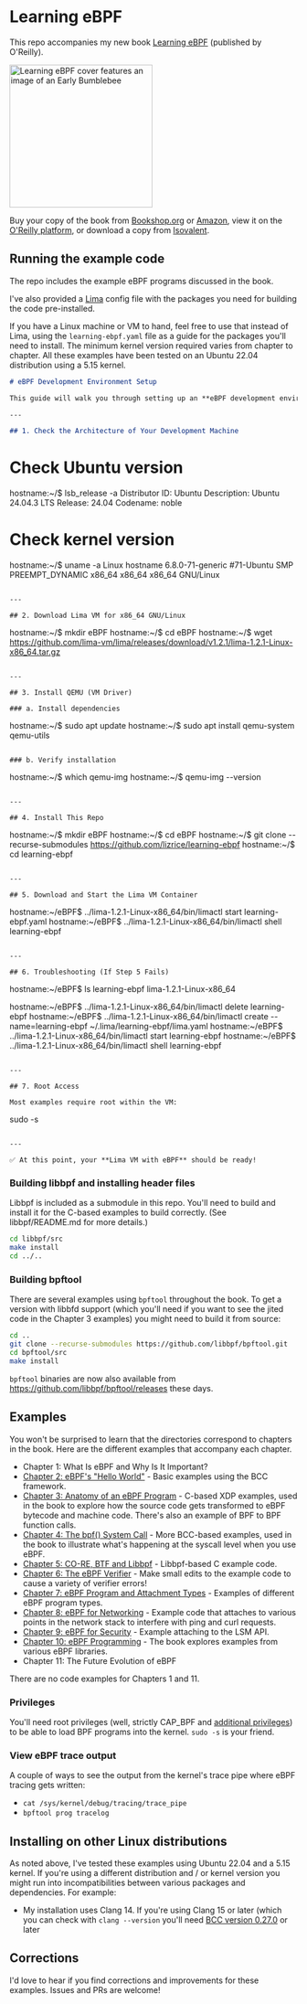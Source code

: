 # Learning eBPF

This repo accompanies my new book [Learning
eBPF](https://www.amazon.com/Learning-eBPF-Programming-Observability-Networking/dp/1098135121)
(published by O'Reilly).

<img src="learning-ebpf-cover.png" height=250 
alt="Learning eBPF cover features an image of an Early
Bumblebee" />

Buy your copy of the book from
[Bookshop.org](https://bookshop.org/p/books/learning-ebpf-programming-the-linux-kernel-for-enhanced-observability-networking-and-security-liz-rice/19244244?ean=9781098135126)
or
[Amazon](https://www.amazon.com/Learning-eBPF-Programming-Observability-Networking/dp/1098135121),
view it on the [O'Reilly platform](https://www.oreilly.com/library/view/learning-ebpf/9781098135119/), or download a copy from [Isovalent](https://isovalent.com/learning-ebpf). 

## Running the example code

The repo includes the example eBPF programs discussed in the book.

I've also provided a [Lima](https://github.com/lima-vm/lima) config file with
the packages you need for building the code pre-installed.

If you have a Linux machine or VM to hand, feel free to use that instead of
Lima, using the `learning-ebpf.yaml` file as a guide for the packages you'll 
need to install. The minimum kernel version required varies from chapter to chapter. All
these examples have been tested on an Ubuntu 22.04 distribution using a 5.15 kernel. 


```markdown
# eBPF Development Environment Setup

This guide will walk you through setting up an **eBPF development environment** using **Lima VM** on Ubuntu 24.04.

---

## 1. Check the Architecture of Your Development Machine

```


# Check Ubuntu version

hostname:~/\$ lsb_release -a
Distributor ID: Ubuntu
Description:    Ubuntu 24.04.3 LTS
Release:        24.04
Codename:       noble

# Check kernel version

hostname:~/\$ uname -a
Linux hostname 6.8.0-71-generic \#71-Ubuntu SMP PREEMPT_DYNAMIC x86_64 x86_64 x86_64 GNU/Linux

```

---

## 2. Download Lima VM for x86_64 GNU/Linux

```

hostname:~/\$ mkdir eBPF
hostname:~/\$ cd eBPF
hostname:~/\$ wget https://github.com/lima-vm/lima/releases/download/v1.2.1/lima-1.2.1-Linux-x86_64.tar.gz

```

---

## 3. Install QEMU (VM Driver)

### a. Install dependencies
```

hostname:~/\$ sudo apt update
hostname:~/\$ sudo apt install qemu-system qemu-utils

```

### b. Verify installation
```

hostname:~/\$ which qemu-img
hostname:~/\$ qemu-img --version

```

---

## 4. Install This Repo

```

hostname:~/\$ mkdir eBPF
hostname:~/\$ cd eBPF
hostname:~/\$ git clone --recurse-submodules https://github.com/lizrice/learning-ebpf
hostname:~/\$ cd learning-ebpf

```

---

## 5. Download and Start the Lima VM Container

```

hostname:~/eBPF\$ ../lima-1.2.1-Linux-x86_64/bin/limactl start learning-ebpf.yaml
hostname:~/eBPF\$ ../lima-1.2.1-Linux-x86_64/bin/limactl shell learning-ebpf

```

---

## 6. Troubleshooting (If Step 5 Fails)

```

hostname:~/eBPF\$ ls
learning-ebpf
lima-1.2.1-Linux-x86_64

hostname:~/eBPF\$ ../lima-1.2.1-Linux-x86_64/bin/limactl delete learning-ebpf
hostname:~/eBPF\$ ../lima-1.2.1-Linux-x86_64/bin/limactl create --name=learning-ebpf ~/.lima/learning-ebpf/lima.yaml
hostname:~/eBPF\$ ../lima-1.2.1-Linux-x86_64/bin/limactl start learning-ebpf
hostname:~/eBPF\$ ../lima-1.2.1-Linux-x86_64/bin/limactl shell learning-ebpf

```

---

## 7. Root Access

Most examples require root within the VM:
```

sudo -s

```

---

✅ At this point, your **Lima VM with eBPF** should be ready!
```


### Building libbpf and installing header files

Libbpf is included as a submodule in this repo. You'll need to build and install
it for the C-based examples to build correctly. (See libbpf/README.md for more
details.)

```sh
cd libbpf/src
make install 
cd ../..
```

### Building bpftool

There are several examples using `bpftool` throughout the book. To get a version
with libbfd support (which you'll need if you want to see the jited code in the 
Chapter 3 examples) you might need to build it from source:

```sh
cd ..
git clone --recurse-submodules https://github.com/libbpf/bpftool.git
cd bpftool/src 
make install 
```

`bpftool` binaries are now also available from https://github.com/libbpf/bpftool/releases these days.

## Examples

You won't be surprised to learn that the directories correspond to chapters in
the book. Here are the different examples that accompany each chapter.

* Chapter 1: What Is eBPF and Why Is It Important?
* [Chapter 2: eBPF's "Hello World"](chapter2/README.md) - Basic examples using the BCC framework.
* [Chapter 3: Anatomy of an eBPF Program](chapter3/README.md) - C-based XDP
  examples, used in the book to explore how the source code gets transformed to eBPF bytecode and
  machine code. There's also an example of BPF to BPF function calls.
* [Chapter 4: The bpf() System Call](chapter4/README.md) - More BCC-based examples, used in the book to
  illustrate what's happening at the syscall level when you use eBPF.
* [Chapter 5: CO-RE, BTF and Libbpf](chapter5/README.md) - Libbpf-based C
  example code.
* [Chapter 6: The eBPF Verifier](chapter6/README.md) - Make small edits to the
  example code to cause a variety of verifier errors!
* [Chapter 7: eBPF Program and Attachment Types](chapter7/README.md) - Examples
  of different eBPF program types.
* [Chapter 8: eBPF for Networking](chapter8/README.md) - Example code that
  attaches to various points in the network stack to interfere with ping and
  curl requests. 
* [Chapter 9: eBPF for Security](chapter9/README.md) - Example attaching to the LSM API.
* [Chapter 10: eBPF Programming](chapter10/README.md) - The book explores examples from various eBPF
  libraries.
* Chapter 11: The Future Evolution of eBPF

There are no code examples for Chapters 1 and 11.

### Privileges

You'll need root privileges (well, strictly CAP_BPF and [additional
privileges](https://mdaverde.com/posts/cap-bpf/)) to be able to load BPF
programs into the kernel. `sudo -s` is your friend.

### View eBPF trace output

A couple of ways to see the output from the kernel's trace pipe where eBPF
tracing gets written:

* `cat /sys/kernel/debug/tracing/trace_pipe`
* `bpftool prog tracelog`

## Installing on other Linux distributions

As noted above, I've tested these examples using Ubuntu 22.04 and a 5.15 kernel. If you're using a different distribution and / or kernel version you might run into incompatibilities between various packages and dependencies. For example: 

 - My installation uses Clang 14. If you're using Clang 15 or later (which you can check with `clang --version` you'll need [BCC version 0.27.0](https://github.com/iovisor/bcc/releases) or later

## Corrections

I'd love to hear if you find corrections and improvements for
these examples. Issues and PRs are welcome!
